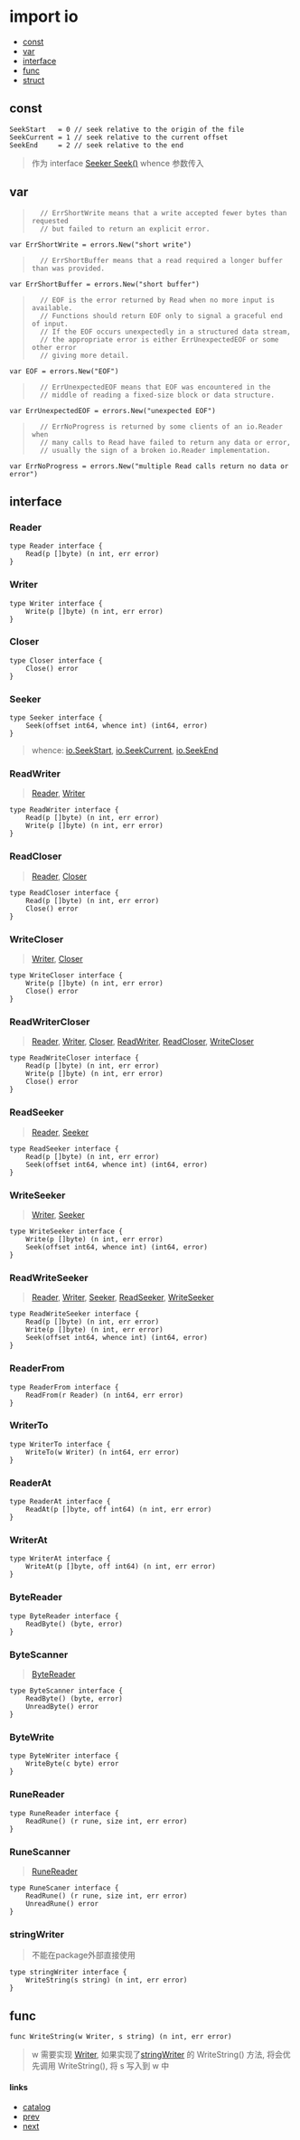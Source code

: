 # import io
* [const](#const)
* [var](#var)
* [interface](#interface)
* [func](#func)
* [struct](#struct)

## const
	SeekStart   = 0 // seek relative to the origin of the file
	SeekCurrent = 1 // seek relative to the current offset
	SeekEnd     = 2 // seek relative to the end
>	作为 interface [Seeker Seek()](#seeker) whence 参数传入

## var
>		// ErrShortWrite means that a write accepted fewer bytes than requested
>		// but failed to return an explicit error.

	var ErrShortWrite = errors.New("short write")

>		// ErrShortBuffer means that a read required a longer buffer than was provided.

	var ErrShortBuffer = errors.New("short buffer")

>		// EOF is the error returned by Read when no more input is available.
>		// Functions should return EOF only to signal a graceful end of input.
>		// If the EOF occurs unexpectedly in a structured data stream,
>		// the appropriate error is either ErrUnexpectedEOF or some other error
>		// giving more detail.

	var EOF = errors.New("EOF")

>		// ErrUnexpectedEOF means that EOF was encountered in the
>		// middle of reading a fixed-size block or data structure.

	var ErrUnexpectedEOF = errors.New("unexpected EOF")

>		// ErrNoProgress is returned by some clients of an io.Reader when
>		// many calls to Read have failed to return any data or error,
>		// usually the sign of a broken io.Reader implementation.

	var ErrNoProgress = errors.New("multiple Read calls return no data or error")

## interface
### Reader
	type Reader interface {
		Read(p []byte) (n int, err error)
	}
### Writer
	type Writer interface {
		Write(p []byte) (n int, err error)
	}
### Closer
	type Closer interface {
		Close() error
	}
### Seeker
	type Seeker interface {
		Seek(offset int64, whence int) (int64, error)
	}
>	whence: [io.SeekStart](2.1.io.md#const), [io.SeekCurrent](#const), [io.SeekEnd](#const)

### ReadWriter
>[Reader](#reader), [Writer](#writer)

	type ReadWriter interface {
		Read(p []byte) (n int, err error)
		Write(p []byte) (n int, err error)
	}
### ReadCloser
>[Reader](#reader), [Closer](#closer)

	type ReadCloser interface {
		Read(p []byte) (n int, err error)
		Close() error
	}
### WriteCloser
>[Writer](#writer), [Closer](#closer)

	type WriteCloser interface {
		Write(p []byte) (n int, err error)
		Close() error
	}
### ReadWriterCloser 
>[Reader](#reader), [Writer](#writer), [Closer](#closer), [ReadWriter](#readwriter), [ReadCloser](#readcloser), [WriteCloser](#writecloser)

	type ReadWriteCloser interface {
		Read(p []byte) (n int, err error)
		Write(p []byte) (n int, err error)
		Close() error
	}
### ReadSeeker
>[Reader](#reader), [Seeker](#seeker)

	type ReadSeeker interface {
		Read(p []byte) (n int, err error)
		Seek(offset int64, whence int) (int64, error)
	}
### WriteSeeker
>[Writer](#writer), [Seeker](#seeker)

	type WriteSeeker interface {
		Write(p []byte) (n int, err error)
		Seek(offset int64, whence int) (int64, error)
	}
### ReadWriteSeeker
>[Reader](#reader), [Writer](#writer), [Seeker](#seeker), [ReadSeeker](#readseeker), [WriteSeeker](#writeseeker)

	type ReadWriteSeeker interface {
		Read(p []byte) (n int, err error)
		Write(p []byte) (n int, err error)
		Seek(offset int64, whence int) (int64, error)
	}
### ReaderFrom
	type ReaderFrom interface {
		ReadFrom(r Reader) (n int64, err error)
	}
### WriterTo
	type WriterTo interface {
		WriteTo(w Writer) (n int64, err error)
	}
### ReaderAt
	type ReaderAt interface {
		ReadAt(p []byte, off int64) (n int, err error)
	}
### WriterAt
	type WriterAt interface {
		WriteAt(p []byte, off int64) (n int, err error)
	}
### ByteReader
	type ByteReader interface {
		ReadByte() (byte, error)
	}
### ByteScanner
>[ByteReader](#bytereader)

	type ByteScanner interface {
		ReadByte() (byte, error)
		UnreadByte() error
	}
### ByteWrite
	type ByteWriter interface {
		WriteByte(c byte) error
	}
### RuneReader 
	type RuneReader interface {
		ReadRune() (r rune, size int, err error)
	}
### RuneScanner
>[RuneReader](#runereader)

	type RuneScaner interface {
		ReadRune() (r rune, size int, err error)
		UnreadRune() error
	}
### stringWriter
>不能在package外部直接使用

	type stringWriter interface {
		WriteString(s string) (n int, err error)
	}

## func
	func WriteString(w Writer, s string) (n int, err error)
>	w 需要实现 [Writer](#writer), 如果实现了[stringWriter](#stringwriter) 的 WriteString() 方法, 将会优先调用 WriteString(), 将 s 写入到 w 中

#### links
* [catalog](0.0.catlog.md)
* [prev](1.2.hash.crc32.md)
* [next](2.2.io.ioutil.md)